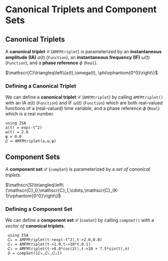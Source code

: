 # Canonical Triplets and Component Sets

## Canonical Triplets
A **canonical triplet** $\mathscr{C}$ (`AMFMtriplet`) is parameterized by an **instantaneous amplitude (IA)**
$a(t)$ (`Function`), an **instantaneous frequency (IF)** $\omega(t)$ (`Function`), and
a **phase reference** $\phi$ (`Real`).

$\mathscr{C}\triangleq\left\{a(t),\omega(t), \phi\vphantom{0^0}\right\}$

### Defining a Canonical Triplet
We can define a **canonical triplet** $\mathscr{C}$ (`AMFMtriplet`) by calling `AMFMtriplet()` with an IA $a(t)$ (`Function`)  and IF $\omega(t)$ (`Function`) which are both real-valued functions of a (real-valued) time variable, and a phase reference $\phi$ (`Real`) which is a real number.
```@example
using ISA
a(t) = exp(-t^2)
ω(t) = 2.0
φ = 0.0
𝐶 = AMFMtriplet(a,ω,φ)
```

## Component Sets
A **component set** $\mathscr{S}$ (`compSet`) is parameterized by a *set of canonical triplets*.

$\mathscr{S}\triangleq\left\{\mathscr{C}_0,\mathscr{C}_1,\cdots,\mathscr{C}_{K-1}\vphantom{0^0}\right\}$

### Defining a Component Set
We can define a **component set** $\mathscr{S}$ (`comSet`) by calling `compSet()` with a *vector of* **canonical triplets**.
```@example
 using ISA
 𝐶₀ = AMFMtriplet(t->exp(-t^2),t->2.0,0.0)
 𝐶₁ = AMFMtriplet(t->1.0,t->10*t,0.1)
 𝐶₂ = AMFMtriplet(t->0.8*cos(2t),t->10 + 7.5*sin(t),π)
 𝑆 = compSet([𝐶₀,𝐶₁,𝐶₂])
```
